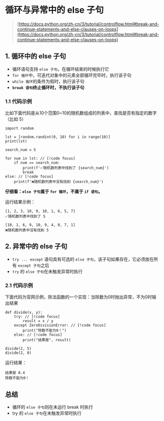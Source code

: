 # 循环与异常中的 else 子句

> [https://docs.python.org/zh-cn/3/tutorial/controlflow.html#break-and-continue-statements-and-else-clauses-on-loops](https://docs.python.org/zh-cn/3/tutorial/controlflow.html#break-and-continue-statements-and-else-clauses-on-loops)

## 1. 循环中的 else 子句
- 循环语句支持 `else 子句`，在循环结束的时候执行它
- `for 循环`中，可迭代对象中的元素全部循环完毕时，执行该子句
- `while 循环`的条件为假时，执行该子句
- **`break 语句`终止循环时，不执行该子句**

### 1.1 代码示例
比如下面代码是从10个范围0~10的随机数组成的列表中，查找是否有指定的数字（比如 5）

```python{8,12}
import random

lst = [random.randint(0, 10) for i in range(10)]
print(lst)

search_num = 5

for num in lst: // [!code focus]
    if num == search_num:
        print(f'✅随机数列表中找到了 {search_num}')
        break
else: // [!code focus]
    print(f'❌随机数列表中没有找到 {search_num}')
```

**仔细看：`else 子句`属于 `for 循环`，不属于 `if 语句`。**


运行结果示例：
```
[1, 2, 3, 10, 9, 10, 1, 6, 5, 7]
✅随机数列表中找到了 5

[10, 1, 6, 9, 10, 9, 4, 0, 7, 1]
❌随机数列表中没有找到 5
```

## 2. 异常中的 else 子句
- `try ... except` 语句具有可选的 `else 子句`，该子句如果存在，它必须放在所有 `except 子句`之后
- `try` 的 `else 子句`在未触发异常时执行

### 2.1 代码示例
下面代码为官网示例，除法函数的一个实现：当除数为0时抛出异常，不为0时输出结果

```python{2,4,6}
def divide(x, y):
    try: // [!code focus]
        result = x / y
    except ZeroDivisionError: // [!code focus]
        print("除数不能为0！")
    else: // [!code focus]
        print("结果是", result)

divide(2, 5)
divide(2, 0)
```

运行结果：
```
结果是 0.4
除数不能为0！
```

## 总结
- 循环的 `else 子句`则在未运行 break 时执行
- try 的 `else 子句`在未触发异常时执行
